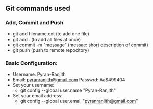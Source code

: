 ## Git commands used
### Add, Commit and Push
- git add filename.ext (to add one file)
- git add . (to add all files at once)
- git commit -m "message" (messae: short description of commit)
- git push (push to remote repocitory)

### Basic Configuration:
- Username: Pyran-Ranjith 
- Email: pyranranjith@gmail.com  Passwrd: Aa$499404
- Set your username:
    - git config --global user.name "Pyran-Ranjith"
- Set your email address:
    - git config --global user.email "pyranranjith@gmail.com"
